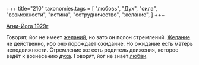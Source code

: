 +++
title="210"
taxonomies.tags = [
 "любовь",
 "Дух",
 "сила",
 "возможности",
 "истина",
 "сотрудничество",
 "желание",
]
+++

[Агни-Йога 1929г](/agni/1929)

Говорят, йог не имеет [желаний](/tags/желание), но зато он полон стремлений. [Желание](/tags/желание) не действенно, ибо оно порождает ожидание. Но ожидание есть матерь неподвижности. Стремление же есть родитель движения, которое ведёт к вознесению [духа](/tags/Дух). Говорят, йог не знает [любви](/tags/возможности).